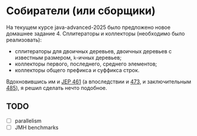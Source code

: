 # Собиратели (или сборщики)

На текущем курсе java-advanced-2025 было предложено новое домашнее
задание 4. Сплитераторы и коллекторы (необходимо было реализовать):

- сплитераторы для двоичных деревьев, двоичных деревьев с известным размером, `k`-ичных деревьев;
- коллекторы первого, последнего, среднего элементов;
- коллекторы общего префикса и суффикса строк.

Вдохновившись им и [JEP 461](https://openjdk.org/jeps/461) (а впоследствии и [473](https://openjdk.org/jeps/473),
и заключительным [485](https://openjdk.org/jeps/485)), я решил сделать нечто подобное.

## TODO

- [ ] parallelism
- [ ] JMH benchmarks
